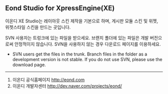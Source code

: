 ## Eond Studio for XpressEngine(XE) ##

이온디 XE Studio는 레이아웃 스킨 제작을 기본으로 하며, 게시판 모듈 스킨 및 위젯, 위젯스타일 스킨을 만드는 곳입니다.

SVN 사용자는 트렁크에 있는 파일을 받으세요. 브랜치 폴더에 있는 파일은 개발 버전으로써 안정적이지 않습니다. SVN을 사용하지 않는 경우 다운로드 페이지를 이용하세요.

  * SVN users get the files in the trunk. Branch files in the folder as a development version is not stable. If you do not use SVN, please use the download page.


---


  1. 이온디 공식홈페이지 http://eond.com
  1. 이온디 개발자센터 http://dev.naver.com/projects/eond/